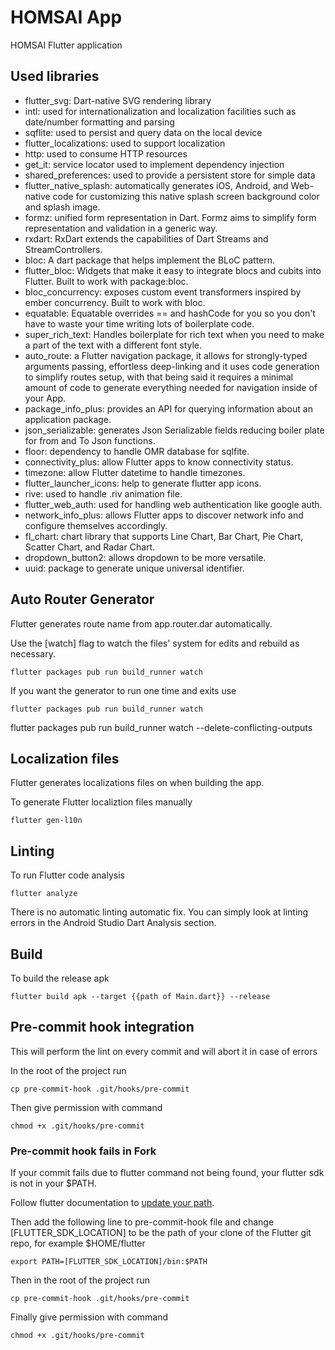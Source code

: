 # HOMSAI App

HOMSAI Flutter application

## Used libraries

- flutter_svg: Dart-native SVG rendering library
- intl: used for internationalization and localization facilities such as date/number formatting and parsing
- sqflite: used to persist and query data on the local device
- flutter_localizations: used to support localization
- http: used to consume HTTP resources
- get_it: service locator used to implement dependency injection
- shared_preferences: used to provide a persistent store for simple data
- flutter_native_splash: automatically generates iOS, Android, and Web-native code for customizing this native splash screen background color and splash image.
- formz: unified form representation in Dart. Formz aims to simplify form representation and validation in a generic way.
- rxdart: RxDart extends the capabilities of Dart Streams and StreamControllers.
- bloc: A dart package that helps implement the BLoC pattern.
- flutter_bloc: Widgets that make it easy to integrate blocs and cubits into Flutter. Built to work with package:bloc.
- bloc_concurrency: exposes custom event transformers inspired by ember concurrency. Built to work with bloc.
- equatable: Equatable overrides == and hashCode for you so you don't have to waste your time writing lots of boilerplate code.
- super_rich_text: Handles boilerplate for rich text when you need to make a part of the text with a different font style.
- auto_route: a Flutter navigation package, it allows for strongly-typed arguments passing, effortless deep-linking and it uses code generation to simplify routes setup, with that being said it requires a minimal amount of code to generate everything needed for navigation inside of your App.
- package_info_plus: provides an API for querying information about an application package.
- json_serializable: generates Json Serializable fields reducing boiler plate for from and To Json functions.
- floor: dependency to handle OMR database for sqlfite.
- connectivity_plus: allow Flutter apps to know connectivity status.
- timezone: allow Flutter datetime to handle timezones.
- flutter_launcher_icons: help to generate flutter app icons. 
- rive: used to handle .riv animation file.
- flutter_web_auth: used for handling web authentication like google auth.
- network_info_plus: allows Flutter apps to discover network info and configure themselves accordingly.
- fl_chart: chart library that supports Line Chart, Bar Chart, Pie Chart, Scatter Chart, and Radar Chart.
- dropdown_button2: allows dropdown to be more versatile.
- uuid: package to generate unique universal identifier.

## Auto Router Generator

Flutter generates route name from app.router.dar automatically.

Use the [watch] flag to watch the files' system for edits and rebuild as necessary.
```
flutter packages pub run build_runner watch
```

If you want the generator to run one time and exits use
```
flutter packages pub run build_runner watch
```

flutter packages pub run build_runner watch --delete-conflicting-outputs

## Localization files

Flutter generates localizations files on when building the app.

To generate Flutter localiztion files manually
```
flutter gen-l10n
```

## Linting

To run Flutter code analysis
```
flutter analyze
```

There is no automatic linting automatic fix.
You can simply look at linting errors in the Android Studio Dart Analysis section.

## Build

To build the release apk
```
flutter build apk --target {{path of Main.dart}} --release
```

## Pre-commit hook integration
This will perform the lint on every commit and will abort it in case of errors

In the root of the project run
```
cp pre-commit-hook .git/hooks/pre-commit
```

Then give permission with command
```
chmod +x .git/hooks/pre-commit
```

### Pre-commit hook fails in Fork

If your commit fails due to flutter command not being found, your flutter sdk is not in your $PATH. 

Follow flutter documentation to [update your path](https://docs.flutter.dev/get-started/install/macos#update-your-path). 

Then add the following line to pre-commit-hook file and change [FLUTTER_SDK_LOCATION] to be the path of your clone of the Flutter git repo, for example $HOME/flutter

```
export PATH=[FLUTTER_SDK_LOCATION]/bin:$PATH
```

Then in the root of the project run
```
cp pre-commit-hook .git/hooks/pre-commit
```

Finally give permission with command
```
chmod +x .git/hooks/pre-commit
```